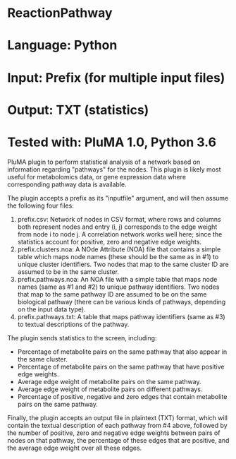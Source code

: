 # ReactionPathway
# Language: Python
# Input: Prefix (for multiple input files)
# Output: TXT (statistics)
# Tested with: PluMA 1.0, Python 3.6

PluMA plugin to perform statistical analysis of a network based on information regarding
"pathways" for the nodes.  This plugin is likely most useful for metabolomics data, or gene
expression data where corresponding pathway data is available.

The plugin accepts a prefix as its "inputfile" argument, and will then assume the following
four files:
1. prefix.csv: Network of nodes in CSV format, where rows and columns both represent nodes and
entry (i, j) corresponds to the edge weight from node i to node j.  A correlation network
works well here; since the statistics account for positive, zero and negative edge weights.
2. prefix.clusters.noa: A NOde Attribute (NOA) file that contains a simple table which
maps node names (these should be the same as in #1) to unique cluster identifiers.  Two
nodes that map to the same cluster ID are assumed to be in the same cluster.
3. prefix.pathways.noa: An NOA file with a simple table that maps node names (same as #1
and #2) to unique pathway identifiers.  Two nodes that map to the same pathway ID are
assumed to be on the same biological pathway (there can be various kinds of pathways,
depending on the input data type).
4. prefix.pathways.txt: A table that maps pathway identifiers (same as #3) to textual
descriptions of the pathway.

The plugin sends statistics to the screen, including:
* Percentage of metabolite pairs on the same pathway that also appear in the same cluster.
* Percentage of metabolite pairs on the same pathway that have positive edge weights.
* Average edge weight of metabolite pairs on the same pathway.
* Average edge weight of metabolite pairs on different pathways.
* Percentage of positive, negative and zero edges that contain metabolite pairs on the same pathway.

Finally, the plugin accepts an output file in plaintext (TXT) format, which will contain
the textual description of each pathway from #4 above, followed by the number of positive, zero
and negative edge weights between pairs of nodes on that pathway, the percentage of these
edges that are positive, and the average edge weight over all these edges.

